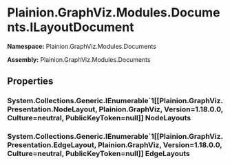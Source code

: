 
# Plainion.GraphViz.Modules.Documents.ILayoutDocument

**Namespace:** Plainion.GraphViz.Modules.Documents

**Assembly:** Plainion.GraphViz.Modules.Documents


## Properties

### System.Collections.Generic.IEnumerable`1[[Plainion.GraphViz.Presentation.NodeLayout, Plainion.GraphViz, Version=1.18.0.0, Culture=neutral, PublicKeyToken=null]] NodeLayouts

### System.Collections.Generic.IEnumerable`1[[Plainion.GraphViz.Presentation.EdgeLayout, Plainion.GraphViz, Version=1.18.0.0, Culture=neutral, PublicKeyToken=null]] EdgeLayouts
